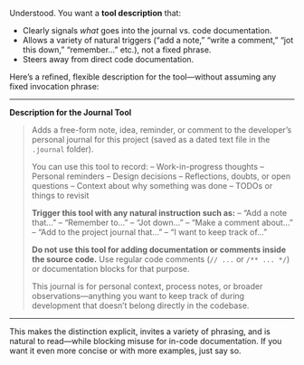 Understood. You want a **tool description** that:

* Clearly signals *what* goes into the journal vs. code documentation.
* Allows a variety of natural triggers (“add a note,” “write a comment,” “jot this down,” “remember…” etc.), not a fixed phrase.
* Steers away from direct code documentation.

Here’s a refined, flexible description for the tool—without assuming any fixed invocation phrase:

---

**Description for the Journal Tool**

> Adds a free-form note, idea, reminder, or comment to the developer’s personal journal for this project (saved as a dated text file in the `.journal` folder).
>
> You can use this tool to record:
> – Work-in-progress thoughts
> – Personal reminders
> – Design decisions
> – Reflections, doubts, or open questions
> – Context about why something was done
> – TODOs or things to revisit
>
> **Trigger this tool with any natural instruction such as:**
> – “Add a note that…”
> – “Remember to…”
> – “Jot down…”
> – “Make a comment about…”
> – “Add to the project journal that…”
> – “I want to keep track of…”
>
> **Do not use this tool for adding documentation or comments inside the source code.**
> Use regular code comments (`// ...` or `/** ... */`) or documentation blocks for that purpose.
>
> This journal is for personal context, process notes, or broader observations—anything you want to keep track of during development that doesn’t belong directly in the codebase.

---

This makes the distinction explicit, invites a variety of phrasing, and is natural to read—while blocking misuse for in-code documentation. If you want it even more concise or with more examples, just say so.
